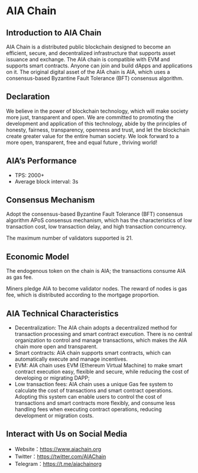 # AIA Chain

## Introduction to AIA Chain
AIA Chain is a distributed public blockchain designed to become an efficient, secure, and decentralized infrastructure that supports asset issuance and exchange. The AIA chain is compatible with EVM and supports smart contracts. Anyone can join and build dApps and applications on it. The original digital asset of the AIA chain is AIA, which uses a consensus-based Byzantine Fault Tolerance (BFT) consensus algorithm.

## Declaration
We believe in the power of blockchain technology, which will make society more just, transparent and open. We are committed to promoting the development and application of this technology, abide by the principles of honesty, fairness, transparency, openness and trust, and let the blockchain create greater value for the entire human society. We look forward to a more open, transparent, free and equal future , thriving world!

## AIA’s Performance
- TPS: 2000+
- Average block interval: 3s

## Consensus Mechanism
Adopt the consensus-based Byzantine Fault Tolerance (BFT) consensus algorithm APoS consensus mechanism, which has the characteristics of low transaction cost, low transaction delay, and high transaction concurrency.

The maximum number of validators supported is 21.

## Economic Model
The endogenous token on the chain is AIA; the transactions consume AIA as gas fee.

Miners pledge AIA to become validator nodes. The reward of nodes is gas fee, which is distributed according to the mortgage proportion.

## AIA Technical Characteristics
- Decentralization: The AIA chain adopts a decentralized method for transaction processing and smart contract execution. There is no central organization to control and manage transactions, which makes the AIA chain more open and transparent.
- Smart contracts: AIA chain supports smart contracts, which can automatically execute and manage incentives.
- EVM: AIA chain uses EVM (Ethereum Virtual Machine) to make smart contract execution easy, flexible and secure, while reducing the cost of developing or migrating DAPP;
- Low transaction fees: AIA chain uses a unique Gas fee system to calculate the cost of transactions and smart contract operations. Adopting this system can enable users to control the cost of transactions and smart contracts more flexibly, and consume less handling fees when executing contract operations, reducing development or migration costs.

## Interact with Us on Social Media
- Website：https://www.aiachain.org
- Twitter：https://twitter.com/AIAChain
- Telegram：https://t.me/aiachainorg
